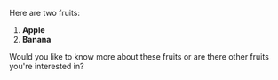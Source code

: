 Here are two fruits:

1. **Apple**
2. **Banana**

Would you like to know more about these fruits or are there other fruits you're interested in?

